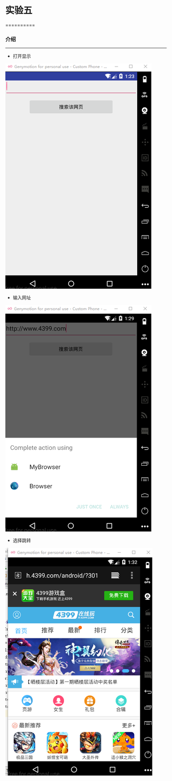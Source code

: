 
# 实验五
==========
###  介绍
---------
* 打开显示


![](https://github.com/S-mile/images/blob/master/lab5/1.png)
* 输入网址
    

![](https://github.com/S-mile/images/blob/master/lab5/3.png)
* 选择跳转
   

![](https://github.com/S-mile/images/blob/master/lab5/2.png)
